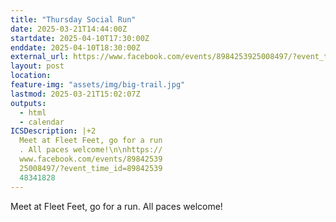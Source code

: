 ```yaml
---
title: "Thursday Social Run"
date: 2025-03-21T14:44:00Z
startdate: 2025-04-10T17:30:00Z
enddate: 2025-04-10T18:30:00Z
external_url: https://www.facebook.com/events/8984253925008497/?event_time_id=8984253948341828
layout: post
location: 
feature-img: "assets/img/big-trail.jpg"
lastmod: 2025-03-21T15:02:07Z
outputs:
  - html
  - calendar
ICSDescription: |+2
  Meet at Fleet Feet, go for a run  . All paces welcome!\n\nhttps://  www.facebook.com/events/89842539  25008497/?event_time_id=89842539  48341828
---
```


Meet at Fleet Feet, go for a run. All paces welcome!<br>
  <br>
  
